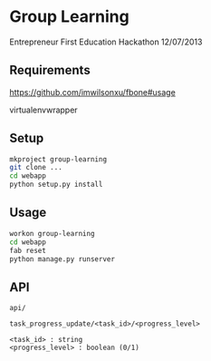 Group Learning
==============

Entrepreneur First Education Hackathon 12/07/2013


Requirements
------------

https://github.com/imwilsonxu/fbone#usage

virtualenvwrapper


Setup
-----

```sh
mkproject group-learning
git clone ...
cd webapp
python setup.py install
```

Usage
-----

```sh
workon group-learning
cd webapp
fab reset
python manage.py runserver
```

API
---

    api/

    task_progress_update/<task_id>/<progress_level>

    <task_id> : string
    <progress_level> : boolean (0/1)
